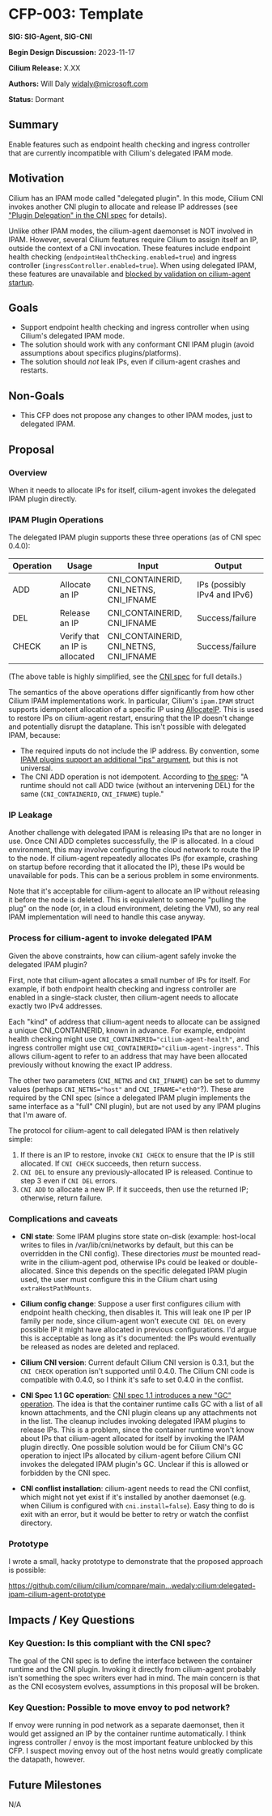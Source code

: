 # CFP-003: Template

**SIG: SIG-Agent, SIG-CNI**

**Begin Design Discussion:** 2023-11-17

**Cilium Release:** X.XX

**Authors:** Will Daly <widaly@microsoft.com>

**Status:** Dormant

## Summary

Enable features such as endpoint health checking and ingress controller that are currently incompatible with Cilium's delegated IPAM mode.


## Motivation

Cilium has an IPAM mode called "delegated plugin". In this mode, Cilium CNI invokes another CNI plugin to allocate and release IP addresses (see ["Plugin Delegation" in the CNI spec](https://www.cni.dev/docs/spec/#section-4-plugin-delegation) for details).

Unlike other IPAM modes, the cilium-agent daemonset is NOT involved in IPAM. However, several Cilium features require Cilium to assign itself an IP, outside the context of a CNI invocation. These features include endpoint health checking (`endpointHealthChecking.enabled=true`) and ingress controller (`ingressController.enabled=true`). When using delegated IPAM, these features are unavailable and [blocked by validation on cilium-agent startup](https://github.com/cilium/cilium/blob/70ae8d0ef536de807aab849291e5a68758cb8d4d/pkg/option/config.go#L3782).


## Goals

* Support endpoint health checking and ingress controller when using Cilium's delegated IPAM mode.
* The solution should work with any conformant CNI IPAM plugin (avoid assumptions about specifics plugins/platforms).
* The solution should *not* leak IPs, even if cilium-agent crashes and restarts.


## Non-Goals

* This CFP does not propose any changes to other IPAM modes, just to delegated IPAM.


## Proposal

### Overview

When it needs to allocate IPs for itself, cilium-agent invokes the delegated IPAM plugin directly.


### IPAM Plugin Operations

The delegated IPAM plugin supports these three operations (as of CNI spec 0.4.0):

| Operation  |   Usage                        |      Input                             |   Output                     |
|------------|--------------------------------|----------------------------------------|------------------------------|
| ADD        | Allocate an IP                 | CNI_CONTAINERID, CNI_NETNS, CNI_IFNAME | IPs (possibly IPv4 and IPv6) |
| DEL        | Release an IP                  | CNI_CONTAINERID, CNI_IFNAME            | Success/failure              |
| CHECK      | Verify that an IP is allocated | CNI_CONTAINERID, CNI_NETNS, CNI_IFNAME | Success/failure              |

(The above table is highly simplified, see the [CNI spec](https://www.cni.dev/docs/spec) for full details.)

The semantics of the above operations differ significantly from how other Cilium IPAM implementations work. In particular, Cilium's `ipam.IPAM` struct supports idempotent allocation of a specific IP using [AllocateIP](https://github.com/cilium/cilium/blob/70ae8d0ef536de807aab849291e5a68758cb8d4d/pkg/ipam/allocator.go#L47). This is used to restore IPs on cilium-agent restart, ensuring that the IP doesn't change and potentially disrupt the dataplane. This isn't possible with delegated IPAM, because:

* The required inputs do not include the IP address. By convention, some [IPAM plugins support an additional "ips" argument](https://www.cni.dev/docs/spec), but this is not universal.
* The CNI ADD operation is not idempotent. According to [the spec](https://www.cni.dev/docs/spec/#add-add-container-to-network-or-apply-modifications): "A runtime should not call ADD twice (without an intervening DEL) for the same (`CNI_CONTAINERID`, `CNI_IFNAME`) tuple."


### IP Leakage

Another challenge with delegated IPAM is releasing IPs that are no longer in use. Once CNI ADD completes successfully, the IP is allocated. In a cloud environment, this may involve configuring the cloud network to route the IP to the node. If cilium-agent repeatedly allocates IPs (for example, crashing on startup before recording that it allocated the IP), these IPs would be unavailable for pods. This can be a serious problem in some environments.

Note that it's acceptable for cilium-agent to allocate an IP without releasing it before the node is deleted. This is equivalent to someone "pulling the plug" on the node (or, in a cloud environment, deleting the VM), so any real IPAM implementation will need to handle this case anyway.


### Process for cilium-agent to invoke delegated IPAM

Given the above constraints, how can cilium-agent safely invoke the delegated IPAM plugin?

First, note that cilium-agent allocates a small number of IPs for itself. For example, if both endpoint health checking and ingress controller are enabled in a single-stack cluster, then cilium-agent needs to allocate exactly two IPv4 addresses.

Each "kind" of address that cilium-agent needs to allocate can be assigned a unique CNI_CONTAINERID, known in advance. For example, endpoint health checking might use `CNI_CONTAINERID="cilium-agent-health"`, and ingress controller might use `CNI_CONTAINERID="cilium-agent-ingress"`. This allows cilium-agent to refer to an address that may have been allocated previously without knowing the exact IP address.

The other two parameters (`CNI_NETNS` and `CNI_IFNAME`) can be set to dummy values (perhaps `CNI_NETNS="host"` and `CNI_IFNAME="eth0"`?). These are required by the CNI spec (since a delegated IPAM plugin implements the same interface as a "full" CNI plugin), but are not used by any IPAM plugins that I'm aware of.

The protocol for cilium-agent to call delegated IPAM is then relatively simple:

1. If there is an IP to restore, invoke `CNI CHECK` to ensure that the IP is still allocated. If `CNI CHECK` succeeds, then return success.
2. `CNI DEL` to ensure any previously-allocated IP is released. Continue to step 3 even if `CNI DEL` errors.
3. `CNI ADD` to allocate a new IP. If it succeeds, then use the returned IP; otherwise, return failure.


### Complications and caveats

* **CNI state**: Some IPAM plugins store state on-disk (example: host-local writes to files in /var/lib/cni/networks by default, but this can be overridden in the CNI config). These directories *must* be mounted read-write in the cilium-agent pod, otherwise IPs could be leaked or double-allocated. Since this depends on the specific delegated IPAM plugin used, the user must configure this in the Cilium chart using `extraHostPathMounts`.

* **Cilium config change**: Suppose a user first configures cilium with endpoint health checking, then disables it. This will leak one IP per IP family per node, since cilium-agent won't execute `CNI DEL` on every possible IP it might have allocated in previous configurations. I'd argue this is acceptable as long as it's documented: the IPs would eventually be released as nodes are deleted and replaced.

* **Cilium CNI version**: Current default Cilium CNI version is 0.3.1, but the `CNI CHECK` operation isn't supported until 0.4.0. The Cilium CNI code is compatible with 0.4.0, so I think it's safe to set 0.4.0 in the conflist.

* **CNI Spec 1.1 GC operation**: [CNI spec 1.1 introduces a new "GC" operation](https://github.com/containernetworking/cni/pull/1022). The idea is that the container runtime calls GC with a list of all known attachments, and the CNI plugin cleans up any attachments not in the list. The cleanup includes invoking delegated IPAM plugins to release IPs. This is a problem, since the container runtime won't know about IPs that cilium-agent allocated for itself by invoking the IPAM plugin directly. One possible solution would be for Cilium CNI's GC operation to inject IPs allocated by cilium-agent before Cilium CNI invokes the delegated IPAM plugin's GC. Unclear if this is allowed or forbidden by the CNI spec.

* **CNI conflist installation**: cilium-agent needs to read the CNI conflist, which might not yet exist if it's installed by another daemonset (e.g. when Cilium is configured with `cni.install=false`). Easy thing to do is exit with an error, but it would be better to retry or watch the conflist directory.


### Prototype

I wrote a small, hacky prototype to demonstrate that the proposed approach is possible:

https://github.com/cilium/cilium/compare/main...wedaly:cilium:delegated-ipam-cilium-agent-prototype


## Impacts / Key Questions

### Key Question: Is this compliant with the CNI spec?

The goal of the CNI spec is to define the interface between the container runtime and the CNI plugin. Invoking it directly from cilium-agent probably isn't something the spec writers ever had in mind. The main concern is that as the CNI ecosystem evolves, assumptions in this proposal will be broken.

### Key Question: Possible to move envoy to pod network?

If envoy were running in pod network as a separate daemonset, then it would get assigned an IP by the container runtime automatically. I think ingress controller / envoy is the most important feature unblocked by this CFP. I suspect moving envoy out of the host netns would greatly complicate the datapath, however.


## Future Milestones

N/A
